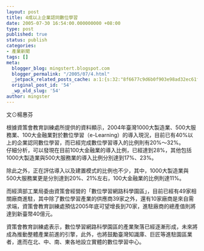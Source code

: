 ```yaml
---
layout: post
title: 4成以上企業認同數位學習
date: 2005-07-30 16:54:00.000000000 +08:00
type: post
published: true
status: publish
categories:
- 產業新聞
tags: []
meta:
  blogger_blog: mingstert.blogspot.com
  blogger_permalink: "/2005/07/4.html"
  _jetpack_related_posts_cache: a:1:{s:32:"8f6677c9d6b0f903e98ad32ec61f8deb";a:2:{s:7:"expires";i:1453583352;s:7:"payload";a:3:{i:0;a:1:{s:2:"id";i:58;}i:1;a:1:{s:2:"id";i:158;}i:2;a:1:{s:2:"id";i:512;}}}}
  original_post_id: '54'
  _wp_old_slug: '54'
author: mingster
---
```

<p>文⊙楊惠芬
<p>根據資策會教育訓練處所提供的資料顯示，2004年臺灣1000大製造業、500大服務業、100大金融業對於數位學習（e-Learning）的導入現況，目前已有40%以上的企業認同數位學習，而已經完成數位學習導入的比例則有20%～32%。<br />仔細分析，可以發現在目前100大金融業的導入比例，已經達到28%，其他包括1000大製造業與500大服務業的導入比例分別達到17%、23%。</p>
<p>除此之外，正在評估導入以及建置模式的比例也不少，其中，1000大製造業與500大服務業更是分別達到20%、21%左右，100大金融業的比例則達11%。</p>
<p>而經濟部工業局委由資策會經營的「數位學習網路科學園區」，目前已經有49家相關廠商進駐，其中除了數位學習產業的供應商39家之外，還有10家廠商是來自需求端，資策會教育訓練處預估2005年底可望增長到70家，進駐廠商的總產值則將達到新臺幣40億元。</p>
<p>資策會教育訓練處表示，數位學習網路科學園區的產業聚落已經逐漸形成，未來將成為推動整體產業前進的引擎，此外，也將鼓勵臺灣知識庫、巨匠等進駐園區業者，進而在北、中、南、東各地設立實體的數位學習中心。</p>
